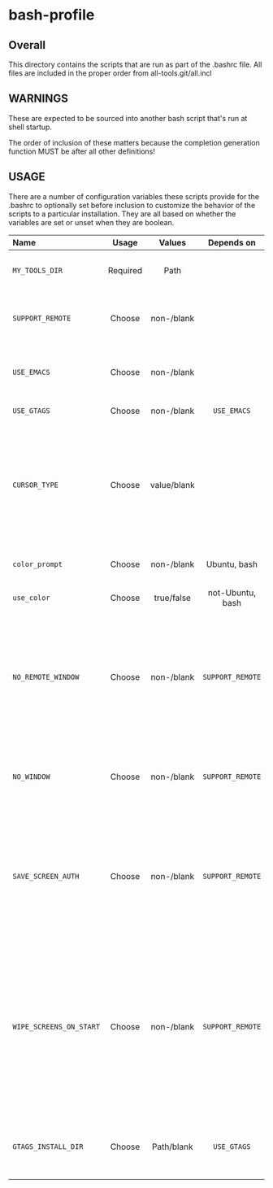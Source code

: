 # bash-profile

## Overall
This directory contains the scripts that are run as part of the .bashrc file.
All files are included in the proper order from all-tools.git/all.incl

## WARNINGS

These are expected to be sourced into another bash script that's run at shell startup.

The order of inclusion of these matters because the completion generation function MUST be after all other
definitions!

## USAGE
There are a number of configuration variables these scripts provide for the .bashrc to optionally
set before inclusion to customize the behavior of the scripts to a particular installation.
They are all based on whether the variables are set or unset when they are boolean.

| Name | Usage | Values | Depends on | Description |
|:-----|:-----:|:------:|:----------:|:------------|
| `MY_TOOLS_DIR` | Required | Path | | Path to the `all.incl` symlink in the repo above this. |
| `SUPPORT_REMOTE` | Choose | non-/blank | | If `screen` is installed, all shell sessions are run in a `screen` session.|
| `USE_EMACS` | Choose | non-/blank | | Configure `emacs` as the default editor for GUI and no-window editing. |
| `USE_GTAGS` | Choose | non-/blank |`USE_EMACS` | Use `gtags` alongside `emacs`. |
| `CURSOR_TYPE` | Choose | value/blank | | Set to `block`, `block_blink`, `underline`, `underline_blink`,<br>`bar`, or `bar_blink` to set the cursor at shell startup.<br>This may not stick if commands are run that change the cursor.|
| `color_prompt` | Choose | non-/blank | Ubuntu, bash | Should the fallback prompt be colored? |
| `use_color` | Choose | true/false | not-Ubuntu, bash | Should the prompt be colored? |
| `NO_REMOTE_WINDOW` | Choose | non-/blank | `SUPPORT_REMOTE` | In `screen`, remote connections should run in no-window mode.<br>Remote is detected by the DISPLAY settting not matching a localhost DISPLAY setting.|
| `NO_WINDOW` | Choose | non-/blank | `SUPPORT_REMOTE` | In `screen` run everything in no-window mode, regardless of remote vs local DISPLAY.|
| `SAVE_SCREEN_AUTH` | Choose | non-/blank | `SUPPORT_REMOTE` | In `screen`, in addition to autosaving DISPLAY, also autosave XAuth properties to allow for authenticated X11 forwarding.<br>`x11load` looks for and will use this as well.|
| `WIPE_SCREENS_ON_START` | Choose | non-/blank | `SUPPORT_REMOTE` | In `screen`, clean up all detached screen sessions on shell start.<br>Useful if screen sessions are created automatically by the terminal and remote connections are unlikely,<br>or only remote connections to active terminals are all that's desired.|
| `GTAGS_INSTALL_DIR` |  Choose | Path/blank | `USE_GTAGS` | In `emacs` `gtags`, the path the Global `gtags` was installed in if not already set in `PATH`.|
